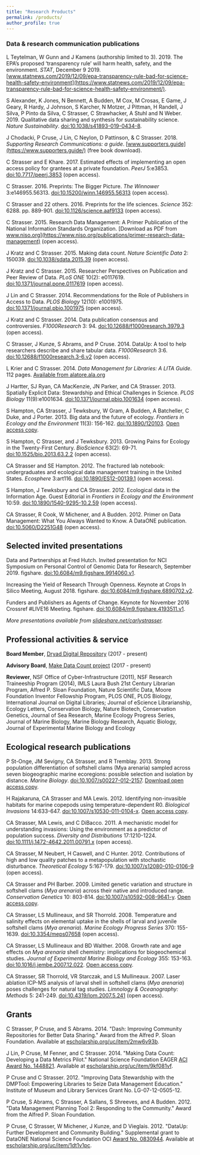 ```yaml
---
title: "Research Products"
permalink: /products/
author_profile: true
---
```


<!-- 
{% if author.googlescholar %}
  You can also find my articles on <u><a href="{{author.googlescholar}}">my Google Scholar profile</a>.</u>
{% endif %}

{% include base_path %}

{% for post in site.publications reversed %}
  {% include archive-single.html %}
{% endfor %}
-->

### Data & research communication publications

L Teytelman, W Gunn and J Kamens (authorship limited to 3). 2019. The EPA’s proposed ‘transparency rule’ will harm health, safety, and the environment. _STAT_, December 9 2019. [www.statnews.com/2019/12/09/epa-transparency-rule-bad-for-science-health-safety-environment](https://www.statnews.com/2019/12/09/epa-transparency-rule-bad-for-science-health-safety-environment/).

S Alexander, K Jones, N Bennett, A Budden, M Cox, M Crosas, E Game, J Geary, R Hardy, J Johnson, S Karcher, N Motzer, J Pittman, H Randell, J Silva, P Pinto da Silva, C Strasser, C Strawhacker, A Stuhl and N Weber. 2019. Qualitative data sharing and synthesis for sustainability science. _Nature Sustainability_. [doi:10.1038/s41893-019-0434-8](https://doi.org/10.1038/s41893-019-0434-8). 

J Chodacki, P Cruse, J Lin, C Neylon, D Pattinson, & C Strasser. 2018. _Supporting Research Communications: a guide_. [www.supporters.guide](https://www.supporters.guide/) (free book download).

C Strasser and E Khare. 2017. Estimated effects of implementing an open access policy for grantees at a private foundation. _PeerJ_ 5:e3853. [doi:10.7717/peerj.3853](https://doi.org/10.7717/peerj.3853) (open access). 

C Strasser. 2016. Preprints: The Bigger Picture. _The Winnower_ 3:e146955.56313. [doi:10.15200/winn.146955.56313](https://thewinnower.com/papers/5010-preprints-the-bigger-picture) (open access). 

C Strasser and 22 others. 2016. Preprints for the life sciences. _Science_ 352: 6288. pp. 889-901. [doi:10.1126/science.aaf9133](http://doi.org/10.1126/science.aaf9133) (open access).

C Strasser. 2015. Research Data Management: A Primer Publication of the National Information Standards Organization. [Download as PDF from www.niso.org](https://www.niso.org/publications/primer-research-data-management) (open access).

J Kratz and C Strasser. 2015. Making data count. _Nature Scientific Data_ 2: 150039. [doi:10.1038/sdata.2015.39](http://doi.org/10.1038/sdata.2015.39) (open access).

J Kratz and C Strasser. 2015. Researcher Perspectives on Publication and Peer Review of Data. _PLoS ONE_ 10(2): e0117619. [doi:10.1371/journal.pone.0117619](http://doi.org/10.1371/journal.pone.0117619) (open access).

J Lin and C Strasser. 2014. Recommendations for the Role of Publishers in Access to Data. _PLOS Biology_ 12(10): e1001975. [doi:10.1371/journal.pbio.1001975](http://doi.org/10.1371/journal.pbio.1001975) (open access).

J Kratz and C Strasser. 2014. Data publication consensus and controversies. _F1000Research_ 3: 94. [doi:10.12688/f1000research.3979.3](http://doi.org/10.12688/f1000research.3979.3) (open access).

C Strasser, J Kunze, S Abrams, and P Cruse. 2014. DataUp: A tool to help researchers describe and share tabular data. _F1000Research_ 3:6. [doi:10.12688/f1000research.3-6.v2](http://doi.org/10.12688/f1000research.3-6.v2) (open access).

L Krier and C Strasser. 2014. _Data Management for Libraries: A LITA Guide_. 112 pages. [Available from alatore.ala.org](http://www.alastore.ala.org/detail.aspx?ID=10737)

J Hartter, SJ Ryan, CA MacKenzie, JN Parker, and CA Strasser. 2013. Spatially Explicit Data: Stewardship and Ethical Challenges in Science. _PLOS Biology_ 11(9):e1001634. [doi:10.1371/journal.pbio.1001634](http://doi.org/10.1371/journal.pbio.1001634) (open access).

S Hampton, CA Strasser, J Tewksbury, W Gram, A Budden, A Batcheller, C Duke, and J Porter. 2013. Big data and the future of ecology. _Frontiers in Ecology and the Environment_ 11(3): 156-162. [doi:10.1890/120103](http://doi.org/10.1890/120103). [Open access copy](http://escholarship.org/uc/item/94f35801).

S Hampton, C Strasser, and J Tewksbury. 2013. Growing Pains for Ecology in the Twenty-First Century. _BioScience_ 63(2): 69-71. [doi:10.1525/bio.2013.63.2.2](http://doi.org/10.1525/bio.2013.63.2.2) (open access).

CA Strasser and SE Hampton. 2012. The fractured lab notebook: undergraduates and ecological data management training in the United States. _Ecosphere_ 3:art116. [doi:10.1890/ES12-00139.1](http://doi.org/10.1890/ES12-00139.1) (open access). 

S Hampton, J Tewksbury and CA Strasser. 2012. Ecological data in the Information Age.  Guest Editorial in _Frontiers in Ecology and the Environment_ 10:59. [doi:10.1890/1540-9295-10.2.59](http://doi.org/10.1890/1540-9295-10.2.59) (open access).

CA Strasser, R Cook, W Michener, and A Budden. 2012. Primer on Data Management: What You Always Wanted to Know. A DataONE publication. [doi:10.5060/D2251G48](http://doi.org/doi:10.5060/D2251G48) (open access).

## Selected invited presentations

Data and Partnerships at Fred Hutch. Invited presentation for NCI Symposium on Personal Control of Genomic Data for Research, September 2019. figshare. [doi:10.6084/m9.figshare.9914060.v1](http://doi.org/10.6084/m9.figshare.9914060.v1).

Increasing the Yield of Research Through Openness. Keynote at Crops In Silico Meeting, August 2018. figshare. [doi:10.6084/m9.figshare.6890702.v2](https://doi.org/10.6084/m9.figshare.6890702.v2).

Funders and Publishers as Agents of Change. Keynote for November 2016 Crossref #LIVE16 Meeting. figshare. [doi:10.6084/m9.figshare.4193511.v1](https://doi.org/10.6084/m9.figshare.4193511.v1).

_More presentations available from [slideshare.net/carlystrasser](http://slideshare.net/carlystrasser)._
 
## Professional activities & service

**Board Member**, [Dryad Digital Repository](https://datadryad.org/) (2017 - present)

**Advisory Board**, [Make Data Count project](http://www.makedatacount.org) (2017 - present)

**Reviewer**, NSF Office of Cyber-Infrastructure (2011), NSF Research Traineeship Program (2014), IMLS Laura Bush 21st Century Librarian Program, Alfred P. Sloan Foundation, Nature Scientific Data, Moore Foundation Inventor Fellowship Program, PLOS ONE, PLOS Biology, International Journal on Digital Libraries; Journal of eScience Librarianship, Ecology Letters, Conservation Biology, Nature Biotech, Conservation Genetics, Journal of Sea Research, Marine Ecology Progress Series, Journal of Marine Biology, Marine Biology Research, Aquatic Biology, Journal of Experimental Marine Biology and Ecology

## Ecological research publications

P St-Onge, JM Sevigny, CA Strasser, and R Tremblay. 2013. Strong population differentiation of softshell clams (Mya arenaria) sampled across seven biogeographic marine ecoregions: possible selection and isolation by distance. _Marine Biology_. [doi:10.1007/s00227-012-2157](http://doi.org/10.1007/s00227-012-2157-5). [Download open access copy](https://github.com/strasser/strasser.github.io/raw/master/files/St-Onge-2014.pdf).

H Rajakaruna, CA Strasser and MA Lewis. 2012. Identifying non-invasible habitats for marine copepods using temperature-dependent R0. _Biological Invasions_ 14:633-647. [doi:10.1007/s10530-011-0104-x](http://doi.org/10.1007/s10530-011-0104-x). [Open access copy](http://hdl.handle.net/10402/era.30201).

CA Strasser, MA Lewis, and C DiBacco. 2011. A mechanistic model for understanding invasions: Using the environment as a predictor of population success. _Diversity and Distributions_ 17:1210-1224. [doi:10.1111/j.1472-4642.2011.00791.x](http://doi.org/10.1111/j.1472-4642.2011.00791.x) (open access).

CA Strasser, M Neubert, H Caswell, and C Hunter. 2012. Contributions of high and low quality patches to a metapopulation with stochastic disturbance.  _Theoretical Ecology_ 5:167-179. [doi:10.1007/s12080-010-0106-9](https://doi.org/10.1007/s12080-010-0106-9) (open access).

CA Strasser and PH Barber. 2009. Limited genetic variation and structure in softshell clams (_Mya arenaria_) across their native and introduced range.  _Conservation Genetics_ 10: 803-814. [doi:10.1007/s10592-008-9641-y](http://doi.org/10.1007/s10592-008-9641-y). [Open access copy](https://darchive.mblwhoilibrary.org/handle/1912/2866).

CA Strasser, LS Mullineaux, and SR Thorrold. 2008. Temperature and salinity effects on elemental uptake in the shells of larval and juvenile softshell clams (_Mya arenaria_). _Marine Ecology Progress Series_ 370: 155-1639. [doi:10.3354/meps07658](http://doi.org/10.3354/meps07658) (open access).

CA Strasser, LS Mullineaux and BD Walther. 2008. Growth rate and age effects on _Mya arenaria_ shell chemistry: implications for biogeochemical studies. _Journal of Experimental Marine Biology and Ecology_ 355: 153-163. [doi:10.1016/j.jembe.2007.12.022](https://doi.org/10.1016/j.jembe.2007.12.022). [Open access copy](https://darchive.mblwhoilibrary.org/handle/1912/2175).

CA Strasser, SR Thorrold, VR Starczak, and LS Mullineaux.  2007.  Laser ablation ICP-MS analysis of larval shell in softshell clams (_Mya arenaria_) poses challenges for natural tag studies.  _Limnology & Oceanography: Methods_ 5: 241-249. [doi:10.4319/lom.2007.5.241](http://doi.org/10.4319/lom.2007.5.241) (open access).

## Grants

C Strasser, P Cruse, and S Abrams. 2014. "Dash: Improving Community Repositories for Better Data Sharing." Award from the Alfred P. Sloan Foundation. Available at [escholarship.org/uc/item/2mw6v93b](http://escholarship.org/uc/item/2mw6v93b). 

J Lin, P Cruse, M Fenner, and C Strasser. 2014. "Making Data Count: Developing a Data Metrics Pilot." National Science Foundation EAGER [ACI Award No. 1448821](http://www.nsf.gov/awardsearch/showAward?AWD_ID=1448821&HistoricalAwards=false). Available at [escholarship.org/uc/item/9kf081vf](http://escholarship.org/uc/item/9kf081vf). 

P Cruse and C Strasser. 2012. "Improving Data Stewardship with the DMPTool: Empowering Libraries to Seize Data Management Education." Institute of Museum and Library Services Grant No. LG-07-12-0505-12.

P Cruse, S Abrams, C Strasser, A Sallans, S Shreeves, and A Budden. 2012. "Data Management Planning Tool 2: Responding to the Community." Award from the Alfred P. Sloan Foundation.

P Cruse, C Strasser, W Michener, J Kunze, and D Vieglais. 2012. "DataUp: Further Development and Community Building." Supplemental grant to DataONE National Science Foundation OCI [Award No. 0830944](http://www.nsf.gov/awardsearch/showAward?AWD_ID=0830944&HistoricalAwards=false). Available at  [escholarship.org/uc/item/1dt1v1pc](http://escholarship.org/uc/item/1dt1v1pc).

